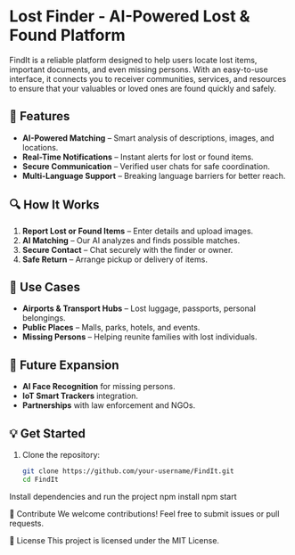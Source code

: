 # Lost Finder - AI-Powered Lost & Found Platform  

FindIt is a reliable platform designed to help users locate lost items, important documents, and even missing persons. With an easy-to-use interface, it connects you to receiver communities, services, and resources to ensure that your valuables or loved ones are found quickly and safely.  

## 🌟 Features  
- **AI-Powered Matching** – Smart analysis of descriptions, images, and locations.  
- **Real-Time Notifications** – Instant alerts for lost or found items.  
- **Secure Communication** – Verified user chats for safe coordination.  
- **Multi-Language Support** – Breaking language barriers for better reach.  

## 🔍 How It Works  
1. **Report Lost or Found Items** – Enter details and upload images.  
2. **AI Matching** – Our AI analyzes and finds possible matches.  
3. **Secure Contact** – Chat securely with the finder or owner.  
4. **Safe Return** – Arrange pickup or delivery of items.  

## 📌 Use Cases  
- **Airports & Transport Hubs** – Lost luggage, passports, personal belongings.  
- **Public Places** – Malls, parks, hotels, and events.  
- **Missing Persons** – Helping reunite families with lost individuals.  

## 🚀 Future Expansion  
- **AI Face Recognition** for missing persons.  
- **IoT Smart Trackers** integration.  
- **Partnerships** with law enforcement and NGOs.  

## 💡 Get Started  
1. Clone the repository:  
   ```sh
   git clone https://github.com/your-username/FindIt.git
   cd FindIt

Install dependencies and run the project
  npm install
  npm start

🤝 Contribute
We welcome contributions! Feel free to submit issues or pull requests.

📜 License
This project is licensed under the MIT License.
